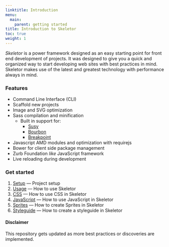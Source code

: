 ```yaml
---
linktitle: Introduction
menu:
  main:
    parent: getting started
title: Introduction to Skeletor
toc: true
weight: 1
---
```


_Skeletor_ is a power framework designed as an easy starting point for front end development of projects. It was designed to give you a quick and organized way to start developing web sites with best practices in mind. Skeletor makes use of the latest and greatest technology with performance always in mind.

### Features

* Command Line Interface (CLI)
* Scaffold new projects
* Image and SVG optimization
* Sass compilation and minification
	* Built in support for:
		* [Susy](http://susy.oddbird.net/)
		* [Bourbon](http://bourbon.io/)
		* [Breakpoint](http://breakpoint-sass.com/)
* Javascript AMD modules and optimization with requirejs
* Bower for client side package management
* Zurb Foundation _like_ JavaScript framework
* Live reloading during development


### Get started

1. [Setup](setup) &mdash; Project setup
2. [Usage](usage) &mdash; How to use Skeletor
3. [CSS](css) &mdash; How to use CSS in Skeletor
4. [JavaScript](javascript) &mdash; How to use JavaScript in Skeletor
5. [Sprites](sprites) &mdash; How to create Sprites in Skeletor
6. [Styleguide](styleguide) &mdash; How to create a styleguide in Skeletor


#### Disclaimer
This repository gets updated as more best practices or discoveries are implemented.